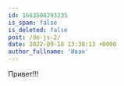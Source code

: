 ```yaml
---
id: 1663508293235
is_spam: false
is_deleted: false
post: /de-js-2/
date: 2022-09-18 13:38:13 +0000
author_fullname: 'Иван'
---
```


Привет!!!
